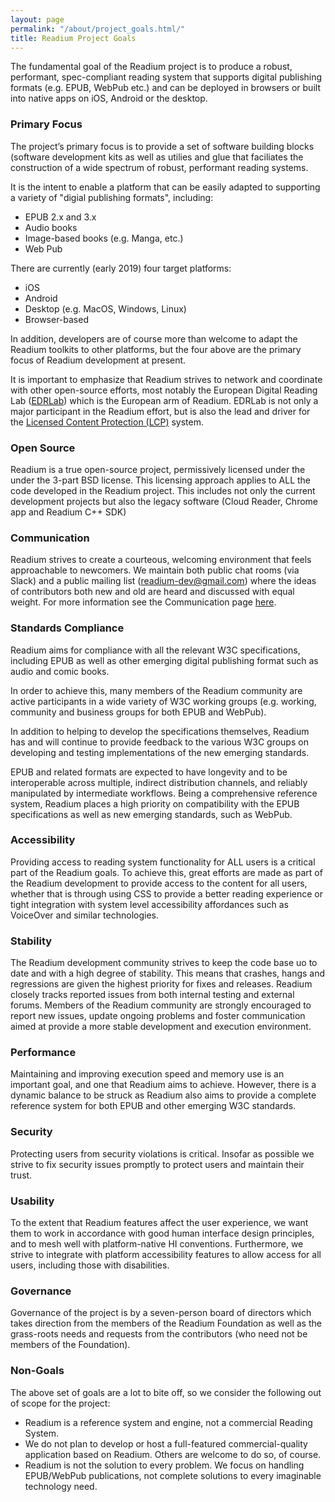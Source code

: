 ```yaml
---
layout: page
permalink: "/about/project_goals.html/"
title: Readium Project Goals
---
```


The fundamental goal of the Readium project is to produce a robust, performant, spec-compliant reading system that supports digital publishing formats (e.g. EPUB, WebPub etc.) and  can be deployed in browsers or built into native apps on iOS, Android or the desktop.  

### Primary Focus

The project’s primary focus is to provide a set of software building blocks (software development kits as well as utilies and glue that faciliates the construction of a wide spectrum of robust, performant reading systems.  

It is the intent to enable a platform that can be easily adapted to supporting a variety of "digial publishing formats", including:

- EPUB 2.x and 3.x
- Audio books
- Image-based books (e.g. Manga, etc.)
- Web Pub

There are currently (early 2019) four target platforms:

- iOS
- Android
- Desktop (e.g. MacOS, Windows, Linux)
- Browser-based

In addition, developers are of course more than welcome to adapt the Readium toolkits to other platforms, but the four above are the primary focus of Readium development at present.

It is important to emphasize that Readium strives to network and coordinate with other open-source efforts, most notably the European Digital Reading Lab ([EDRLab](https://www.edrlab.org/)) which is the European arm of Readium.  EDRLab is not only a major participant in the Readium effort, but is also the lead and driver for the [Licensed Content Protection (LCP)](https://www.edrlab.org/readium/readium-lcp/) system.

### Open Source

Readium is a true open-source project, permissively licensed  under the under the 3-part BSD license.  This licensing approach applies to ALL the code developed in the Readium project. This includes not only the current development projects but also the legacy software (Cloud Reader, Chrome app and Readium C++ SDK)

### Communication

Readium strives to create a courteous, welcoming environment that feels approachable to newcomers. We maintain both public chat rooms (via Slack) and a public mailing list (readium-dev@gmail.com) where the ideas of contributors both new and old are heard and discussed with equal weight. For more information see the Communication page [here](https://readium.org/development/contributing/).

### Standards Compliance

Readium aims for compliance with all the relevant W3C specifications, including EPUB as well as other emerging digital publishing format such as audio and comic books.

In order to achieve this, many members of the Readium community are active participants in a wide variety of W3C working groups (e.g. working, community and business groups for both EPUB and WebPub).  

In addition to helping to develop the specifications themselves, Readium has and will continue to provide feedback to the various W3C groups on developing and testing implementations of the new emerging standards.

EPUB and related formats are expected to have longevity and to be interoperable across multiple, indirect distribution channels, and reliably manipulated by intermediate workflows. Being a comprehensive reference system, Readium places a high priority on compatibility with the EPUB specifications as well as new emerging standards, such as WebPub.

### Accessibility
Providing access to reading system functionality for ALL users is a critical part of the Readium goals.  To achieve this, great efforts are made as part of the Readium development to provide access to the content for all users, whether that is through using CSS to provide a better reading experience or tight integration with system level accessibility affordances such as VoiceOver and similar technologies.

### Stability

The Readium development community strives to keep the code base uo to date and with a high degree of stability. This means that crashes, hangs and regressions are given the highest priority for fixes and releases.  Readium closely tracks reported issues from both internal testing and external forums.  Members of the Readium community are strongly encouraged to report new issues, update ongoing problems and foster communication aimed at provide a more stable development and execution environment.

### Performance

Maintaining and improving execution speed and memory use is an important goal, and one that Readium aims to achieve.  However, there is a dynamic balance to be struck as Readium also aims to provide a complete reference system for both EPUB and other emerging W3C standards.

### Security

Protecting users from security violations is critical. Insofar as possible we strive to fix security issues promptly to protect users and maintain their trust.

### Usability

To the extent that Readium features affect the user experience, we want them to work in accordance with good human interface design principles, and to mesh well with platform-native HI conventions. Furthermore, we strive to integrate with platform accessibility features to allow access for all users, including those with disabilities.

### Governance
Governance of the project is by a seven-person board of directors which takes direction from the members of the Readium Foundation as well as the grass-roots needs and requests from the contributors (who need not be members of the Foundation).

### Non-Goals

The above set of goals are a lot to bite off, so we consider the following out of scope for the project:

- Readium is a reference system and engine, not a commercial Reading System.
- We do not plan to develop or host a full-featured commercial-quality application based on Readium. Others are welcome to do so, of course.
- Readium is not the solution to every problem.  We focus on handling EPUB/WebPub publications, not complete solutions to every imaginable technology need.

 
